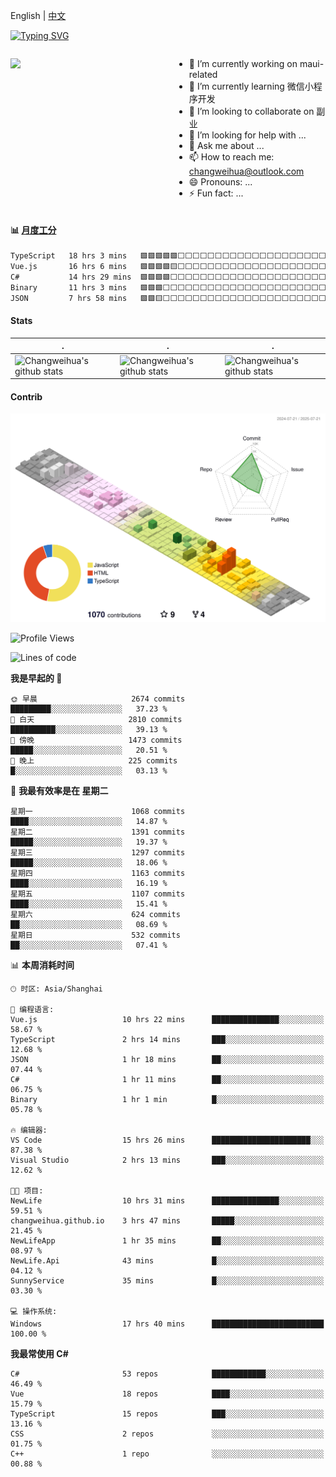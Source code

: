 English | [中文](README_CN.md)

[![Typing SVG](https://readme-typing-svg.herokuapp.com?color=%2336BCF7&center=true&vCenter=true&width=600&lines=Hi+there+👋,+I+am+Chang+Weihua;+Welcome+to+My+Profile!;Over+9+years+of+programming+experience;Always+learning+new+things+)](https://git.io/typing-svg)

<div style="display: grid;gap: 20px;grid-template-columns: repeat(auto-fit, minmax(240px, 1fr));">

[<img src="https://github-readme-stats.vercel.app/api?username=changweihua&show_icons=true&locale=cn" />](https://metrics.lecoq.io/changweihua#gh-light-mode-only)

<div>

- 🔭 I’m currently working on maui-related
- 🌱 I’m currently learning 微信小程序开发
- 👯 I’m looking to collaborate on 副业
- 🤔 I’m looking for help with ...
- 💬 Ask me about ...
- 📫 How to reach me: changweihua@outlook.com
- 😄 Pronouns: ...
- ⚡ Fun fact: ...

</div>

</div>

#### :bar_chart: [月度工分](https://github.com/changweihua/wakapi)

<!--START_SECTION:wakao-->

```txt
TypeScript   18 hrs 3 mins   🟩🟩🟩🟩🟩⬜⬜⬜⬜⬜⬜⬜⬜⬜⬜⬜⬜⬜⬜⬜⬜⬜⬜⬜⬜   20.92 %
Vue.js       16 hrs 6 mins   🟩🟩🟩🟩🟨⬜⬜⬜⬜⬜⬜⬜⬜⬜⬜⬜⬜⬜⬜⬜⬜⬜⬜⬜⬜   18.65 %
C#           14 hrs 29 mins  🟩🟩🟩🟩⬜⬜⬜⬜⬜⬜⬜⬜⬜⬜⬜⬜⬜⬜⬜⬜⬜⬜⬜⬜⬜   16.79 %
Binary       11 hrs 3 mins   🟩🟩🟩⬜⬜⬜⬜⬜⬜⬜⬜⬜⬜⬜⬜⬜⬜⬜⬜⬜⬜⬜⬜⬜⬜   12.80 %
JSON         7 hrs 58 mins   🟩🟩🟨⬜⬜⬜⬜⬜⬜⬜⬜⬜⬜⬜⬜⬜⬜⬜⬜⬜⬜⬜⬜⬜⬜   09.24 %
```

<!--END_SECTION:wakao-->

#### Stats ####


| .                                                                                                                                            | .                                                                                                                                      | .                                                                                                                                                     |
| -------------------------------------------------------------------------------------------------------------------------------------------- | -------------------------------------------------------------------------------------------------------------------------------------- | ----------------------------------------------------------------------------------------------------------------------------------------------------- |
| ![Changweihua's github stats](https://github-readme-stats.vercel.app/api?username=changweihua&show_icons=true&theme=radical&hide_title=true) | ![Changweihua's github stats](https://github-readme-stats.vercel.app/api/top-langs/?username=changweihua&theme=radical&layout=compact) | ![Changweihua's github stats](https://github-readme-stats.vercel.app/api?username=changweihua&show_icons=true&theme=radical&include_all_commits=true) |


#### Contrib ####

<!--   profile-green-animate -->
![](./profile-3d-contrib/profile-south-season-animate.svg)

<!--START_SECTION:waka-->
![Profile Views](http://img.shields.io/badge/%E4%B8%AA%E4%BA%BA%E8%B5%84%E6%96%99%E8%A7%82%E7%9C%8B%E6%AC%A1%E6%95%B0-0-blue)

![Lines of code](https://img.shields.io/badge/%E4%BB%8E%E3%80%8CHello%20World%E3%80%8D%E8%B5%B7%E6%88%91%E5%B7%B2%E7%BB%8F%E5%86%99%E4%BA%86-24.4%20million%20%E8%A1%8C%E4%BB%A3%E7%A0%81-blue)

**我是早起的 🐤** 

```text
🌞 早晨                     2674 commits        █████████░░░░░░░░░░░░░░░░   37.23 % 
🌆 白天                     2810 commits        ██████████░░░░░░░░░░░░░░░   39.13 % 
🌃 傍晚                     1473 commits        █████░░░░░░░░░░░░░░░░░░░░   20.51 % 
🌙 晚上                     225 commits         █░░░░░░░░░░░░░░░░░░░░░░░░   03.13 % 
```
📅 **我最有效率是在 星期二** 

```text
星期一                      1068 commits        ████░░░░░░░░░░░░░░░░░░░░░   14.87 % 
星期二                      1391 commits        █████░░░░░░░░░░░░░░░░░░░░   19.37 % 
星期三                      1297 commits        █████░░░░░░░░░░░░░░░░░░░░   18.06 % 
星期四                      1163 commits        ████░░░░░░░░░░░░░░░░░░░░░   16.19 % 
星期五                      1107 commits        ████░░░░░░░░░░░░░░░░░░░░░   15.41 % 
星期六                      624 commits         ██░░░░░░░░░░░░░░░░░░░░░░░   08.69 % 
星期日                      532 commits         ██░░░░░░░░░░░░░░░░░░░░░░░   07.41 % 
```


📊 **本周消耗时间** 

```text
🕑︎ 时区: Asia/Shanghai

💬 编程语言: 
Vue.js                   10 hrs 22 mins      ███████████████░░░░░░░░░░   58.67 % 
TypeScript               2 hrs 14 mins       ███░░░░░░░░░░░░░░░░░░░░░░   12.68 % 
JSON                     1 hr 18 mins        ██░░░░░░░░░░░░░░░░░░░░░░░   07.44 % 
C#                       1 hr 11 mins        ██░░░░░░░░░░░░░░░░░░░░░░░   06.75 % 
Binary                   1 hr 1 min          █░░░░░░░░░░░░░░░░░░░░░░░░   05.78 % 

🔥 编辑器: 
VS Code                  15 hrs 26 mins      ██████████████████████░░░   87.38 % 
Visual Studio            2 hrs 13 mins       ███░░░░░░░░░░░░░░░░░░░░░░   12.62 % 

🐱‍💻 项目: 
NewLife                  10 hrs 31 mins      ███████████████░░░░░░░░░░   59.51 % 
changweihua.github.io    3 hrs 47 mins       █████░░░░░░░░░░░░░░░░░░░░   21.45 % 
NewLifeApp               1 hr 35 mins        ██░░░░░░░░░░░░░░░░░░░░░░░   08.97 % 
NewLife.Api              43 mins             █░░░░░░░░░░░░░░░░░░░░░░░░   04.12 % 
SunnyService             35 mins             █░░░░░░░░░░░░░░░░░░░░░░░░   03.30 % 

💻 操作系统: 
Windows                  17 hrs 40 mins      █████████████████████████   100.00 % 
```

**我最常使用 C#** 

```text
C#                       53 repos            ████████████░░░░░░░░░░░░░   46.49 % 
Vue                      18 repos            ████░░░░░░░░░░░░░░░░░░░░░   15.79 % 
TypeScript               15 repos            ███░░░░░░░░░░░░░░░░░░░░░░   13.16 % 
CSS                      2 repos             ░░░░░░░░░░░░░░░░░░░░░░░░░   01.75 % 
C++                      1 repo              ░░░░░░░░░░░░░░░░░░░░░░░░░   00.88 % 
```




<!--END_SECTION:waka-->


<!-- ![](assets/Bottom_down.svg) -->
